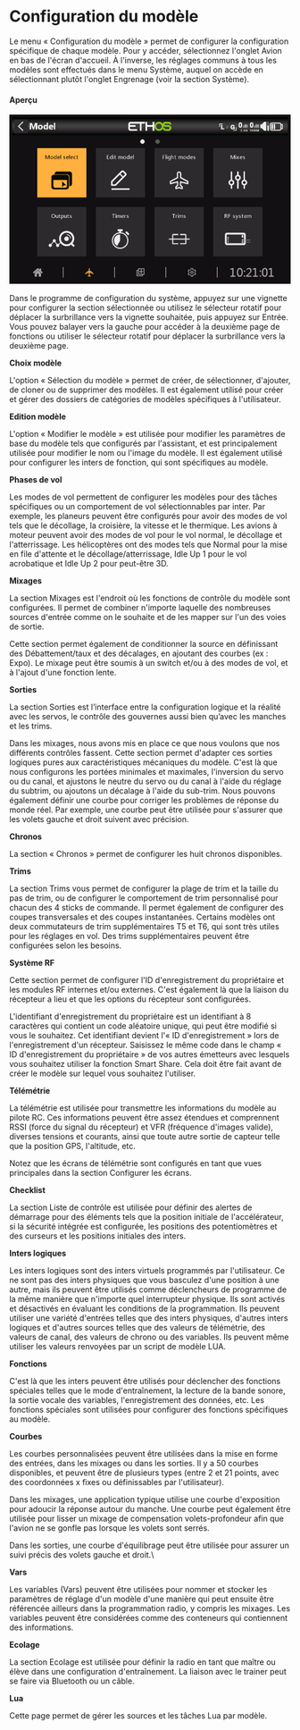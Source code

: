 # Configuration du modèle

Le menu « Configuration du modèle » permet de configurer la configuration spécifique de chaque modèle. Pour y accéder, sélectionnez l'onglet Avion en bas de l'écran d'accueil. À l'inverse, les réglages communs à tous les modèles sont effectués dans le menu Système, auquel on accède en sélectionnant plutôt l'onglet Engrenage (voir la section Système).

#### Aperçu <a href="#toc170159525" id="toc170159525"></a>

![](<../.gitbook/assets/0 (1).png>)

Dans le programme de configuration du système, appuyez sur une vignette pour configurer la section sélectionnée ou utilisez le sélecteur rotatif pour déplacer la surbrillance vers la vignette souhaitée, puis appuyez sur Entrée. Vous pouvez balayer vers la gauche pour accéder à la deuxième page de fonctions ou utiliser le sélecteur rotatif pour déplacer la surbrillance vers la deuxième page.

**Choix modèle**

L'option « Sélection du modèle » permet de créer, de sélectionner, d'ajouter, de cloner ou de supprimer des modèles. Il est également utilisé pour créer et gérer des dossiers de catégories de modèles spécifiques à l'utilisateur.

**Edition modèle**

L'option « Modifier le modèle » est utilisée pour modifier les paramètres de base du modèle tels que configurés par l'assistant, et est principalement utilisée pour modifier le nom ou l'image du modèle. Il est également utilisé pour configurer les inters de fonction, qui sont spécifiques au modèle.

**Phases de vol**

Les modes de vol permettent de configurer les modèles pour des tâches spécifiques ou un comportement de vol sélectionnables par inter. Par exemple, les planeurs peuvent être configurés pour avoir des modes de vol tels que le décollage, la croisière, la vitesse et le thermique. Les avions à moteur peuvent avoir des modes de vol pour le vol normal, le décollage et l'atterrissage. Les hélicoptères ont des modes tels que Normal pour la mise en file d'attente et le décollage/atterrissage, Idle Up 1 pour le vol acrobatique et Idle Up 2 pour peut-être 3D.

**Mixages**

La section Mixages est l'endroit où les fonctions de contrôle du modèle sont configurées. Il permet de combiner n'importe laquelle des nombreuses sources d'entrée comme on le souhaite et de les mapper sur l'un des voies de sortie.

Cette section permet également de conditionner la source en définissant des Débattement/taux et des décalages, en ajoutant des courbes (ex : Expo). Le mixage peut être soumis à un switch et/ou à des modes de vol, et à l'ajout d'une fonction lente.

**Sorties**

La section Sorties est l’interface entre la configuration logique et la réalité avec les servos, le contrôle des gouvernes aussi bien qu’avec les manches et les trims.

Dans les mixages, nous avons mis en place ce que nous voulons que nos différents contrôles fassent. Cette section permet d'adapter ces sorties logiques pures aux caractéristiques mécaniques du modèle. C'est là que nous configurons les portées minimales et maximales, l'inversion du servo ou du canal, et ajustons le neutre du servo ou du canal à l'aide du réglage du subtrim, ou ajoutons un décalage à l'aide du sub-trim. Nous pouvons également définir une courbe pour corriger les problèmes de réponse du monde réel. Par exemple, une courbe peut être utilisée pour s'assurer que les volets gauche et droit suivent avec précision.

**Chronos**

La section « Chronos » permet de configurer les huit chronos disponibles.

**Trims**

La section Trims vous permet de configurer la plage de trim et la taille du pas de trim, ou de configurer le comportement de trim personnalisé pour chacun des 4 sticks de commande. Il permet également de configurer des coupes transversales et des coupes instantanées. Certains modèles ont deux commutateurs de trim supplémentaires T5 et T6, qui sont très utiles pour les réglages en vol. Des trims supplémentaires peuvent être configurées selon les besoins.

**Système RF**

Cette section permet de configurer l'ID d'enregistrement du propriétaire et les modules RF internes et/ou externes. C'est également là que la liaison du récepteur a lieu et que les options du récepteur sont configurées.

L'identifiant d'enregistrement du propriétaire est un identifiant à 8 caractères qui contient un code aléatoire unique, qui peut être modifié si vous le souhaitez. Cet identifiant devient l'« ID d'enregistrement » lors de l'enregistrement d'un récepteur. Saisissez le même code dans le champ « ID d'enregistrement du propriétaire » de vos autres émetteurs avec lesquels vous souhaitez utiliser la fonction Smart Share. Cela doit être fait avant de créer le modèle sur lequel vous souhaitez l'utiliser.

**Télémétrie**

La télémétrie est utilisée pour transmettre les informations du modèle au pilote RC. Ces informations peuvent être assez étendues et comprennent RSSI (force du signal du récepteur) et VFR (fréquence d'images valide), diverses tensions et courants, ainsi que toute autre sortie de capteur telle que la position GPS, l'altitude, etc.

Notez que les écrans de télémétrie sont configurés en tant que vues principales dans la section Configurer les écrans.

**Checklist**

La section Liste de contrôle est utilisée pour définir des alertes de démarrage pour des éléments tels que la position initiale de l'accélérateur, si la sécurité intégrée est configurée, les positions des potentiomètres et des curseurs et les positions initiales des inters.

**Inters logiques**

Les inters logiques sont des inters virtuels programmés par l'utilisateur. Ce ne sont pas des inters physiques que vous basculez d'une position à une autre, mais ils peuvent être utilisés comme déclencheurs de programme de la même manière que n'importe quel interrupteur physique. Ils sont activés et désactivés en évaluant les conditions de la programmation. Ils peuvent utiliser une variété d'entrées telles que des inters physiques, d'autres inters logiques et d'autres sources telles que des valeurs de télémétrie, des valeurs de canal, des valeurs de chrono ou des variables. Ils peuvent même utiliser les valeurs renvoyées par un script de modèle LUA.

**Fonctions**

C'est là que les inters peuvent être utilisés pour déclencher des fonctions spéciales telles que le mode d'entraînement, la lecture de la bande sonore, la sortie vocale des variables, l'enregistrement des données, etc. Les fonctions spéciales sont utilisées pour configurer des fonctions spécifiques au modèle.

**Courbes**

Les courbes personnalisées peuvent être utilisées dans la mise en forme des entrées, dans les mixages ou dans les sorties. Il y a 50 courbes disponibles, et peuvent être de plusieurs types (entre 2 et 21 points, avec des coordonnées x fixes ou définissables par l'utilisateur).

Dans les mixages, une application typique utilise une courbe d'exposition pour adoucir la réponse autour du manche. Une courbe peut également être utilisée pour lisser un mixage de compensation volets-profondeur afin que l'avion ne se gonfle pas lorsque les volets sont serrés.

Dans les sorties, une courbe d'équilibrage peut être utilisée pour assurer un suivi précis des volets gauche et droit.\


**Vars**

Les variables (Vars) peuvent être utilisées pour nommer et stocker les paramètres de réglage d'un modèle d'une manière qui peut ensuite être référencée ailleurs dans la programmation radio, y compris les mixages. Les variables peuvent être considérées comme des conteneurs qui contiennent des informations.

**Ecolage**

La section Ecolage est utilisée pour définir la radio en tant que maître ou élève dans une configuration d'entraînement. La liaison avec le trainer peut se faire via Bluetooth ou un câble.

**Lua**

Cette page permet de gérer les sources et les tâches Lua par modèle.
